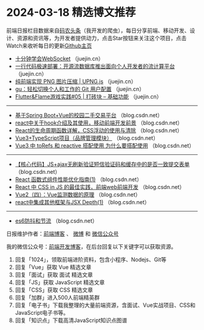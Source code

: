 # 2024-03-18 精选博文推荐

前端日报栏目数据来自[码农头条](http://toutiao.qdkfweb.cn/)（我开发的爬虫），每日分享前端、移动开发、设计、资源和资讯等，为开发者提供动力，点击Star按钮来关注这个项目，点击Watch来收听每日的更新[Github主页](https://github.com/kujian/frontendDaily)
* [十分钟学会WebSocket](https://juejin.cn/post/7317463986014453797) （juejin.cn）
* [一行代码极速部署：开源流数据库推出面向个人开发者的流计算平台](https://juejin.cn/post/7346373279542050853) （juejin.cn）
* [纯前端实现 PNG 图片压缩 | UPNG.js](https://juejin.cn/post/7346510823772733494) （juejin.cn）
* [gu：轻松切换个人和工作的 Git 用户配置](https://juejin.cn/post/7346221825665630260) （juejin.cn）
* [Flutter&amp;Flame游戏实践#05 | 打砖块 &#8211; 基础功能](https://juejin.cn/post/7346113400647270439) （juejin.cn）

***
* [基于Spring Boot+Vue的校园二手交易平台](https://blog.csdn.net/qq_41818882/article/details/136756355) （blog.csdn.net）
* [react中关于hook介绍及其使用，移动前端开发前景](https://blog.csdn.net/m0_60749700/article/details/136793613) （blog.csdn.net）
* [React的生命周期函数详解，CSS浮动的使用与清除](https://blog.csdn.net/m0_61549984/article/details/136793800) （blog.csdn.net）
* [Vue3+TypeScript项目（品牌管理模块）](https://blog.csdn.net/m0_65435970/article/details/136785752) （blog.csdn.net）
* [Vue3 中 toRefs 和 reactive 搭配使用 为什么要搭配使用](https://blog.csdn.net/weixin_43867229/article/details/136780865) （blog.csdn.net）

***
* [【核心代码】JS+ajax无刷新验证短信验证码和缓存中的是否一致提交表单](https://blog.csdn.net/mumucun/article/details/136768998) （blog.csdn.net）
* [React 函数式组件性能优化指南(1)](https://blog.csdn.net/m0_61331491/article/details/136793502) （blog.csdn.net）
* [React 中 CSS in JS 的最佳实践，前端web前端开发](https://blog.csdn.net/m0_61331237/article/details/136793468) （blog.csdn.net）
* [Vue2（四）：Vue监测数据的原理](https://blog.csdn.net/Hdhhdhbsjxbdhvyg/article/details/136779688) （blog.csdn.net）
* [react中集成其他框架与JSX Depth(1)](https://blog.csdn.net/m0_60607675/article/details/136793650) （blog.csdn.net）

***
* [es6防抖和节流](https://blog.csdn.net/2201_75463016/article/details/136791363) （blog.csdn.net）

日报维护作者：[前端博客](https://qdkfweb.cn/) 、 [微博](http://weibo.com/kujian) 和 [微信公众号](https://open.weixin.qq.com/qr/code?username=caibaojian_com)

我的微信公众号：[前端开发博客](https://open.weixin.qq.com/qr/code?username=caibaojian_com)，在后台回复以下关键字可以获取资源。

1. 回复「1024」，领取前端进阶资料，包含小程序、Nodejs、Git等
2. 回复「Vue」获取 Vue 精选文章
3. 回复「面试」获取 面试 精选文章
4. 回复「JS」获取 JavaScript 精选文章
5. 回复「CSS」获取 CSS 精选文章
6. 回复「加群」进入500人前端精英群
7. 回复「电子书」下载我整理的大量前端资源，含面试、Vue实战项目、CSS和JavaScript电子书等。
8. 回复「知识点」下载高清JavaScript知识点图谱